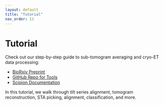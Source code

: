 ```yaml
---
layout: default
title: "Tutorial"
nav_order: 11
---
```


# Tutorial

Check out our step-by-step guide to sub-tomogram averaging and cryo-ET data processing:

- [BioRxiv Preprint](https://www.biorxiv.org/content/10.1101/2024.09.17.613497v2)
- [GitHub Repo for Tools](https://github.com/SBC-Utrecht/pytom-match-pick)
- [Scipion Documentation](https://scipion.i2pc.es/)

In this tutorial, we walk through tilt series alignment, tomogram reconstruction, STA picking, alignment, classification, and more.

